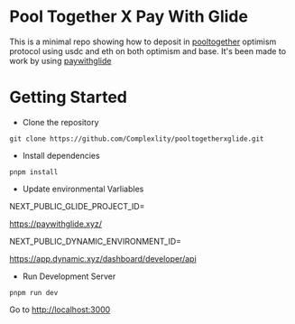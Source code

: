 # Pool Together X Pay With Glide

This is a minimal repo showing how to deposit in [pooltogether](https://app.cabana.fi/) optimism protocol using usdc and eth on both optimism and base. 
It's been made to work by using [paywithglide](https://paywithglide.xyz/)

# Getting Started

- Clone the repository

```
git clone https://github.com/Complexlity/pooltogetherxglide.git
```

- Install dependencies

```
pnpm install
```

- Update environmental Varliables

NEXT_PUBLIC_GLIDE_PROJECT_ID=

https://paywithglide.xyz/

NEXT_PUBLIC_DYNAMIC_ENVIRONMENT_ID=

https://app.dynamic.xyz/dashboard/developer/api


- Run Development Server
```
pnpm run dev
```

Go to [http://localhost:3000](http://localhost:3000)